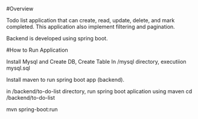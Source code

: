 #Overview

Todo list application that can create, read, update, delete, and mark completed.
This application also implement filtering and pagination.

Backend is developed using spring boot.

#How to Run Application

Install Mysql and Create DB, Create Table
In /mysql directory, executiion mysql.sql

Install maven to run spring boot app (backend).

in /backend/to-do-list directory, run spring boot aplication using maven
cd /backend/to-do-list

mvn spring-boot:run
